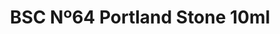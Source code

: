 ---
layout: product
title: "BSC Nº64 Portland Stone 10ml"
price: "330" 
desc: "Nitro 10mL"
img_path: "/assets/img/RC041.webp"
brand: "AK "
available: true
special_offer: false
new: false
soon: false
cat: "020000"
subcat: "020200"
subsubcat: "020201"
sifra: "RC041"
popular: false
spec: false
---